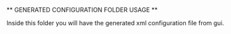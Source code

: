 ** GENERATED CONFIGURATION FOLDER USAGE **

Inside this folder you will have the generated xml configuration file from gui.